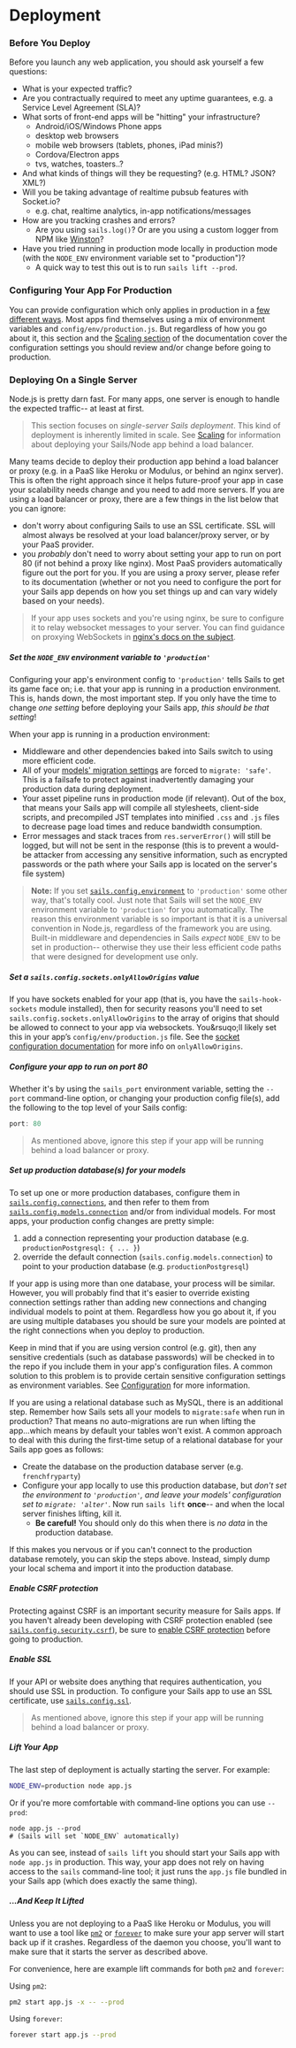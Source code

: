 # Deployment

### Before You Deploy

Before you launch any web application, you should ask yourself a few questions:

+ What is your expected traffic?
+ Are you contractually required to meet any uptime guarantees, e.g. a Service Level Agreement (SLA)?
+ What sorts of front-end apps will be "hitting" your infrastructure?
  + Android/iOS/Windows Phone apps
  + desktop web browsers
  + mobile web browsers (tablets, phones, iPad minis?)
  + Cordova/Electron apps
  + tvs, watches, toasters..?
+ And what kinds of things will they be requesting? (e.g. HTML? JSON? XML?)
+ Will you be taking advantage of realtime pubsub features with Socket.io?
  + e.g. chat, realtime analytics, in-app notifications/messages
+ How are you tracking crashes and errors?
  + Are you using `sails.log()`? Or are you using a custom logger from NPM like [Winston](https://github.com/winstonjs/winston)?
+ Have you tried running in production mode locally in production mode (with the `NODE_ENV` environment variable set to "production")?
  + A quick way to test this out is to run `sails lift --prod`.


### Configuring Your App For Production

You can provide configuration which only applies in production in a [few different ways](http://sailsjs.org/documentation/reference/configuration).  Most apps find themselves using a mix of environment variables and `config/env/production.js`.  But regardless of how you go about it, this section and the [Scaling section](http://sailsjs.org/documentation/concepts/deployment/scaling) of the documentation cover the configuration settings you should review and/or change before going to production.



### Deploying On a Single Server

Node.js is pretty darn fast.  For many apps, one server is enough to handle the expected traffic-- at least at first.

> This section focuses on _single-server Sails deployment_.  This kind of deployment is inherently limited in scale.  See [Scaling](http://sailsjs.org/documentation/concepts/deployment/scaling) for information about deploying your Sails/Node app behind a load balancer.

Many teams decide to deploy their production app behind a load balancer or proxy (e.g. in a PaaS like Heroku or Modulus, or behind an nginx server).  This is often the right approach since it helps future-proof your app in case your scalability needs change and you need to add more servers.  If you are using a load balancer or proxy, there are a few things in the list below that you can ignore:

+ don't worry about configuring Sails to use an SSL certificate.  SSL will almost always be resolved at your load balancer/proxy server, or by your PaaS provider.
+ you _probably_ don't need to worry about setting your app to run on port 80 (if not behind a proxy like nginx). Most PaaS providers automatically figure out the port for you.  If you are using a proxy server, please refer to its documentation (whether or not you need to configure the port for your Sails app depends on how you set things up and can vary widely based on your needs).

> If your app uses sockets and you're using nginx, be sure to configure it to relay websocket messages to your server. You can find guidance on proxying WebSockets in [nginx's docs on the subject](http://nginx.org/en/docs/http/websocket.html).


##### Set the `NODE_ENV` environment variable to `'production'`

Configuring your app's environment config to `'production'` tells Sails to get its game face on; i.e. that your app is running in a production environment.  This is, hands down, the most important step. If you only have the time to change _one setting_ before deploying your Sails app, _this should be that setting_!

When your app is running in a production environment:
  + Middleware and other dependencies baked into Sails switch to using more efficient code.
  + All of your [models' migration settings](http://sailsjs.org/documentation/concepts/models-and-orm/model-settings) are forced to `migrate: 'safe'`.  This is a failsafe to protect against inadvertently damaging your production data during deployment.
  + Your asset pipeline runs in production mode (if relevant).  Out of the box, that means your Sails app will compile all stylesheets, client-side scripts, and precompiled JST templates into minified `.css` and `.js` files to decrease page load times and reduce bandwidth consumption.
  + Error messages and stack traces from `res.serverError()` will still be logged, but will not be sent in the response (this is to prevent a would-be attacker from accessing any sensitive information, such as encrypted passwords or the path where your Sails app is located on the server's file system)


>**Note:**
>If you set [`sails.config.environment`](http://sailsjs.org/documentation/reference/configuration/sails-config#?sailsconfigenvironment) to `'production'` some other way, that's totally cool.  Just note that Sails will set the `NODE_ENV` environment variable to `'production'` for you automatically.  The reason this environment variable is so important is that it is a universal convention in Node.js, regardless of the framework you are using.  Built-in middleware and dependencies in Sails _expect_ `NODE_ENV` to be set in production-- otherwise they use their less efficient code paths that were designed for development use only.

##### Set a `sails.config.sockets.onlyAllowOrigins` value

If you have sockets enabled for your app (that is, you have the `sails-hook-sockets` module installed), then for security reasons you'll need to set `sails.config.sockets.onlyAllowOrigins` to the array of origins that should be allowed to connect to your app via websockets.  You&rsuqo;ll likely set this in your app&rsquo;s `config/env/production.js` file.  See the [socket configuration documentation](http://sailsjs.com/documentation/reference/configuration/sails-config-sockets) for more info on `onlyAllowOrigins`.


##### Configure your app to run on port 80

Whether it's by using the `sails_port` environment variable, setting the `--port` command-line option, or changing your production config file(s), add the following to the top level of your Sails config:

```javascript
port: 80
```

> As mentioned above, ignore this step if your app will be running behind a load balancer or proxy.



##### Set up production database(s) for your models

To set up one or more production databases, configure them in [`sails.config.connections`](http://sailsjs.org/documentation/reference/configuration/sails-config-connections), and then refer to them from [`sails.config.models.connection`](http://sailsjs.org/documentation/reference/configuration/sails-config-models) and/or from individual models.  For most apps, your production config changes are pretty simple:
1. add a connection representing your production database (e.g. `productionPostgresql: { ... }`)
2. override the default connection (`sails.config.models.connection`) to point to your production database (e.g. `productionPostgresql`)

If your app is using more than one database, your process will be similar.  However, you will probably find that it's easier to override existing connection settings rather than adding new connections and changing individual models to point at them. Regardless how you go about it, if you are using multiple databases you should be sure your models are pointed at the right connections when you deploy to production.

Keep in mind that if you are using version control (e.g. git), then any sensitive credentials (such as database passwords) will be checked in to the repo if you include them in your app's configuration files.  A common solution to this problem is to provide certain sensitive configuration settings as environment variables.  See [Configuration](http://sailsjs.org/documentation/concepts/configuration) for more information.

If you are using a relational database such as MySQL, there is an additional step.  Remember how Sails sets all your models to `migrate:safe` when run in production?  That means no auto-migrations are run when lifting the app...which means by default your tables won't exist.  A common approach to deal with this during the first-time setup of a relational database for your Sails app goes as follows:
  + Create the database on the production database server (e.g. `frenchfryparty`)
  + Configure your app locally to use this production database, but _don't set the environment to `'production'`, and leave your models' configuration set to `migrate: 'alter'`_.  Now run `sails lift` **once**-- and when the local server finishes lifting, kill it.
    + **Be careful!**  You should only do this when there is _no data_ in the production database.

If this makes you nervous or if you can't connect to the production database remotely, you can skip the steps above.  Instead, simply dump your local schema and import it into the production database.


##### Enable CSRF protection

Protecting against CSRF is an important security measure for Sails apps.  If you haven't already been developing with CSRF protection enabled (see [`sails.config.security.csrf`](http://sailsjs.org/documentation/reference/configuration/sails-config-security-csrf)), be sure to [enable CSRF protection](http://sailsjs.org/documentation/concepts/Security/CSRF.html?q=enabling-csrf-protection) before going to production.



##### Enable SSL

If your API or website does anything that requires authentication, you should use SSL in production.  To configure your Sails app to use an SSL certificate, use [`sails.config.ssl`](http://sailsjs.org/documentation/reference/configuration/sails-config).

> As mentioned above, ignore this step if your app will be running behind a load balancer or proxy.



##### Lift Your App

The last step of deployment is actually starting the server.  For example:

```bash
NODE_ENV=production node app.js
```

Or if you're more comfortable with command-line options you can use `--prod`:

```
node app.js --prod
# (Sails will set `NODE_ENV` automatically)
```

As you can see, instead of `sails lift` you should start your Sails app with `node app.js` in production.  This way, your app does not rely on having access to the `sails` command-line tool; it just runs the `app.js` file bundled in your Sails app (which does exactly the same thing).


##### ...And Keep It Lifted

Unless you are not deploying to a PaaS like Heroku or Modulus, you will want to use a tool like [`pm2`](http://pm2.keymetrics.io/) or [`forever`](https://github.com/foreverjs/forever) to make sure your app server will start back up if it crashes.  Regardless of the daemon you choose, you'll want to make sure that it starts the server as described above.

For convenience, here are example lift commands for both `pm2` and `forever`:

Using `pm2`:

```bash
pm2 start app.js -x -- --prod
```

Using `forever`:

```bash
forever start app.js --prod
```




<docmeta name="displayName" value="Deployment">
